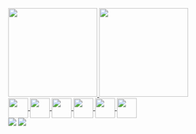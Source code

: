 <div>
 
  <a href="https://github.com/silvabento">
  <img height="180em" src="https://github-readme-stats.vercel.app/api?username=silvabento&show_icons=true&theme=dark&include_all_commits=true&count_private=true"/>
  <img height="180em" src="https://github-readme-stats.vercel.app/api/top-langs/?username=silvabento&layout=compact&langs_count=7&theme=dark"/>
   
</div>
 
<div style="display: inline_block">  
 
  <img align="center" width="40" src="https://img.icons8.com/color/480/java-coffee-cup-logo--v1.png" />
  <img align="center" width="40" src="https://img.icons8.com/color/512/python--v1.png" />
  <img align="center" width="40" src="https://img.icons8.com/color/512/html-5--v1.png ">
  <img align="center" width="40" src="https://img.icons8.com/color/480/css3.png"> 
  <img align="center" width="40" src="https://img.icons8.com/color/480/javascript--v1.png ">
  <img align="center" width="40" src="https://img.icons8.com/ios-filled/480/ionic.png">
 
</div>

<div>
  <a href = "mailto:silva.josebento44@gmail.com"><img src="https://img.shields.io/badge/-Gmail-%23333?style=for-the-badge&logo=gmail&logoColor =white" target="_blank"></a>
  <a href="https://[www.linkedin.com/in/laura-lorrayne-71a044115/](https://www.linkedin.com/in/jos%C3%A9-bento-silva-832158213/)" target="_blank"><img src="https://img.shields.io/badge/-LinkedIn- %230077B5?style=for-the-badge&logo=linkedin&logoColor=white" target="_blank"></a>
 
 </div>


